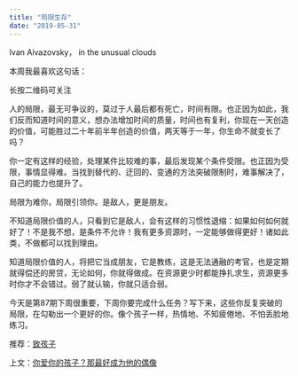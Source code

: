 ```yaml
---
title: "局限生存"
date: "2019-05-31"
---
```


  

Ivan Aivazovsky， in the unusual clouds

  

本周我最喜欢这句话：

长按二维码可关注

人的局限，最无可争议的，莫过于人最后都有死亡，时间有限。也正因为如此，我们反而知道时间的意义，想办法增加时间的质量，时间也有复利，你现在一天创造的价值，可能胜过二十年前半年创造的价值，两天等于一年，你生命不就变长了吗？

你一定有这样的经验，处理某件比较难的事，最后发现某个条件受限。也正因为受限，事情显得难。当找到替代的、迂回的、变通的方法突破限制时，难事解决了，自己的能力也提升了。

局限为难你，局限引领你。是敌人，更是朋友。

不知道局限价值的人，只看到它是敌人，会有这样的习惯性退缩：如果如何如何就好了！不是我不想，是条件不允许！我有更多资源时，一定能够做得更好！诸如此类，不做都可以找到理由。

知道局限价值的人，将把它当成朋友，它是教练，这是无法通融的考官，也是定期就得偿还的房贷，无论如何，你就得做成。在资源更少时都能挣扎求生，资源更多时你才不会错过。弱了就认输，你就只适合弱。

今天是第87期下周很重要，下周你要完成什么任务？写下来，这些你反复突破的局限，在勾勒出一个更好的你。像个孩子一样，热情地、不知疲倦地、不怕丢脸地练习。

  

推荐：[致孩子](http://mp.weixin.qq.com/s?__biz=MjM5NDU0Mjk2MQ==&mid=2651628113&idx=1&sn=8d1afb849fe9816e62a9e59010d72150&chksm=bd7e264f8a09af59f0715a84c252a733f8720fb8078b945c50550b3d81b1500797521730e5c6&scene=21#wechat_redirect)

上文：[你爱你的孩子？那最好成为他的偶像](http://mp.weixin.qq.com/s?__biz=MjM5NDU0Mjk2MQ==&mid=2651633664&idx=1&sn=6a39d4401b57a8a3e32c9c71f738a567&chksm=bd7e3c1e8a09b508a1adb35704252434919dc4a21c02482bd6f2d3b451c9bcc82896e1e7e99d&scene=21#wechat_redirect)

